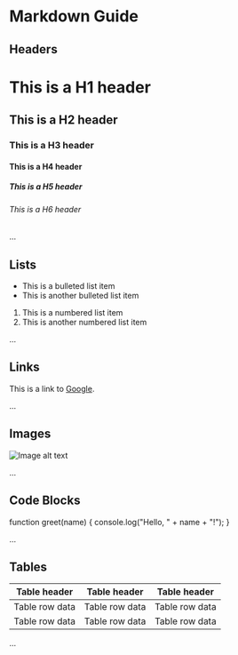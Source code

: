 <!-- Markdown - Medium -->

# Markdown Guide

## Headers
# This is a H1 header

## This is a H2 header

### This is a H3 header

#### This is a H4 header

##### This is a H5 header

###### This is a H6 header
...

## Lists
* This is a bulleted list item
* This is another bulleted list item
1. This is a numbered list item
2. This is another numbered list item

...

## Links
This is a link to [Google](https://www.google.com).

...

## Images
![Image alt text](image_url)

...

## Code Blocks
function greet(name) {
console.log("Hello, " + name + "!");
}


...

## Tables
| Table header | Table header | Table header |
|---|---|---|
| Table row data | Table row data | Table row data |
| Table row data | Table row data | Table row data |

...
